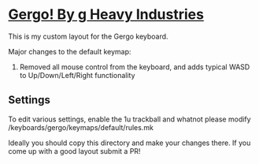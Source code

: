 # [Gergo! By g Heavy Industries](http://gboards.ca)

This is my custom layout for the Gergo keyboard.

Major changes to the default keymap:

1. Removed all mouse control from the keyboard, and adds typical WASD to Up/Down/Left/Right functionality

## Settings

To edit various settings, enable the 1u trackball and whatnot please modify /keyboards/gergo/keymaps/default/rules.mk

Ideally you should copy this directory and make your changes there. If you come up with a good layout submit a PR!
